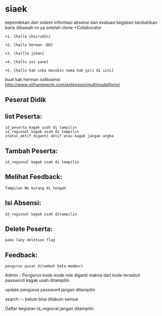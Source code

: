 siaek
=====
kependekan dari sistem informasi absensi dan evaluasi kegiatan
tambahkan baris dibawah ini ya setelah clone
+Collaborator

	+1. [hallo choirudin]

	+2. [hallo herman :DD] 

	+3. [halllo jihan]

	+4. [hallo ini yane]

	+5. [hallo kak coba masukin nama kak giri di sini]

buat kak herman isiAbsensi http://www.yiiframework.com/extension/multimodelform/

Peserat Didik
------------
list Peserta:
------------
	id_peserta kagak usah di tampilin
	id_regional kagak usah di tampilin
	status_aktif diganti aktif atau kagak jangan angka

Tambah Peserta:
------------
	id_regional kagak usah di tampilin

Melihat Feedback:
------------
	Tampilan No kurang di tengah

Isi Absensi:
------------
	Id_regional kagak usah ditampilin

Delete Peserta:
------------
	pake lazy deletion flag

Feedback:
--------
	pengurus pusat ditambah kata memberi

Admin - Pengurus
kode-kode role diganti makna dari kode tersebut
password kagak usah ditampilin

update pengurus password jangan ditampilin

search -- belum bisa dilakuin semua

Daftar kegiatan
id_regional jangan ditampilin